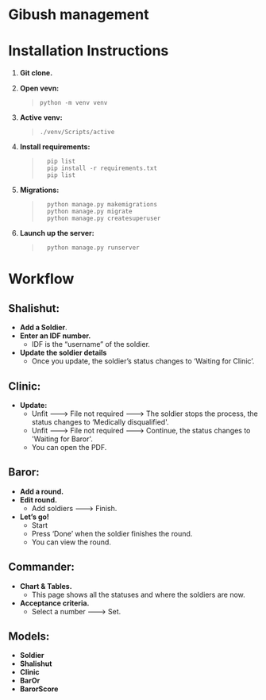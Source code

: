 # Gibush management
# Installation Instructions
1. **Git clone.**
2. **Open vevn:**
	>     python -m venv venv
3. **Active venv:**
    >     ./venv/Scripts/active
5. **Install requirements:**
    >		pip list
    >		pip install -r requirements.txt
    >		pip list
 
6. **Migrations:**
    >		python manage.py makemigrations
    >		python manage.py migrate
    >		python manage.py createsuperuser
7.	**Launch up the server:** 
    >		python manage.py runserver
# Workflow
## Shalishut:
- **Add a Soldier**.
- **Enter an IDF number.**
  - IDF is the “username” of the soldier.
- **Update the soldier details**
	- Once you update, the soldier’s status changes to ‘Waiting for Clinic’.
## Clinic:
-	**Update:**
    - Unfit ---> File not required ---> The soldier stops the process, the status changes to ‘Medically disqualified'.
    -	Unfit ---> File not required ---> Continue, the status changes to 'Waiting for Baror'.
    - You can open the PDF.
## Baror:
-	**Add a round.**
-	**Edit round.** 
    - Add soldiers ---> Finish.
-	**Let’s go!**
    - Start
    - Press ‘Done’ when the soldier finishes the round.
    - You can view the round. 
## Commander:
-	**Chart & Tables.**
    - This page shows all the statuses and where the soldiers are now.
-	**Acceptance criteria.**
    - Select a number ---> Set.

## Models:
- **Soldier**
- **Shalishut**
- **Clinic**
- **BarOr**
- **BarorScore**


